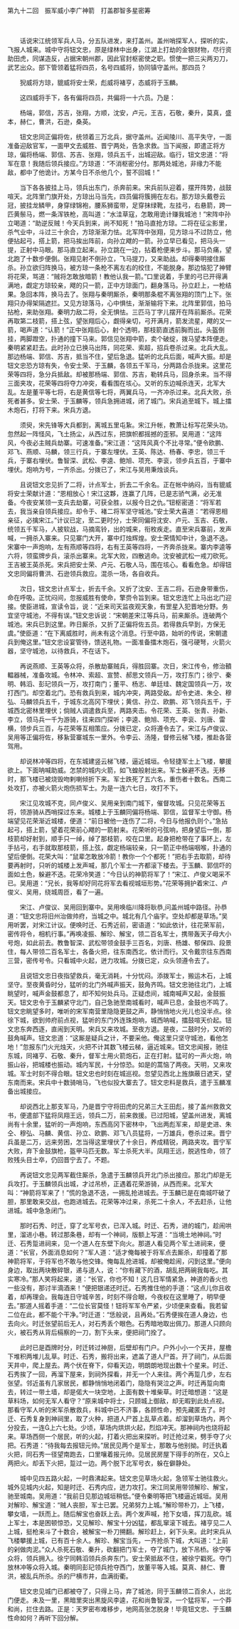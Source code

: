 第九十二回　振军威小李广神箭　打盖郡智多星密筹

　

　　话说宋江统领军兵人马，分五队进发，来打盖州。盖州哨探军人，探听的实，飞报人城来。城中守将钮文忠，原是绿林中出身，江湖上打劫的金银财物，尽行资助田虎，同谋造反，占据宋朝州郡，因此官封枢密使之职。惯使一把三尖两刃刀，武艺出众。部下管领着猛将四员，名号四威将，协同镇守盖州。那四员？

　　猊威将方琼，貔威将安士荣，彪威将褚亨，态威将于玉麟。

　　这四威将手下，各有偏将四员，共偏将一十六员。乃是：

　　杨端，郭信，苏吉，张翔，方顺，沈安，卢元，王吉，石敬，秦升，莫真，盛本，赫仁，曹洪，石逊，桑英。

　　钮文忠同正偏将佐，统领着三万北兵，据守盖州。近闻陵川、高平失守，一面准备迎敌官军，一面甲文去威胜、晋宁两处，告急求救。当下闻报，即遣正将方琼，偏将杨端、郭信、苏吉、张翔，领兵五千，出城迎敌。临行，钮文忠道：“将军在意！我随后领兵接应。”方琼道：“不消枢密分付。那两处城池，非缘力不能敌，都中了他诡计。方某今日不杀他几个，誓不回城！”

　　当下各各披挂上马，领兵出东门，杀奔前来。宋兵前队迎着，摆开阵势，战鼓喧天。北阵里门旗开处，方琼出马当先，四员偏将簇拥在左右。那方琼头戴卷云冠，披挂龙鳞甲，身穿绿锦袍，腰系狮蛮带，足穿抹绿靴，左挂弓，右悬箭，跨一匹黄鬃马，燃一条浑铁枪，高叫道：“水洼草寇，怎敢用诡计赚我城池！”宋阵中孙立喝道：“助逆反贼！今天兵到来，尚不知死！”拍马直抢方琼。二将在征尘影里，杀气业中，斗过三十余合，方琼渐渐力怯。北军阵中张翔，见方琼斗不过防立，他便拈起弓，搭上箭，把马挨出阵前，向孙立飕的一箭。孙立早已看见，把马头一提，正射中马眼。那马直立起来。孙立跳在一边，拈着枪便来步斗。那马负痛，望北跑了十数步便倒。张翔见射不倒孙立，飞马提刀，又来助战。却得秦明接住厮杀。孙立欲归阵换马，被方琼一条枪不离左右的绞住，不能脱身。那边恼犯了神臂将花荣，骂道：“贼将怎敢放暗箭！教他认我一箭。”口里说着，手里的弓已开得满满地，觑定方琼较亲，飕的只一箭，正中方琼面门，翻身落马。孙立赶上，一枪结果。急回本阵，换马去了。张翔与秦明厮杀，秦明那条棍不离张翔的顶门上下。张翔只办得架隔遮拦。又见方琼落马，心中惧怯，渐渐输将下来。北阵里郭信，拍马拈枪，来助张翔。秦明力敌二将，全无惧怯。三匹马丁字儿摆开在阵前厮杀。花荣再取第二枝箭，搭上弦，望张翔后心，觑得亲切，弓开满月，箭发流星，飕的又一箭，喝声道：“认箭！”正中张翔后心，射个透明，那枝箭直透前胸而出。头盔倒挂，两脚蹬空，扑通的撞下马来。郭信见张翔中箭，卖个破绽，拨马望本阵便走。秦明紧紧赶去。此时孙立已换马出阵，同花荣、索超，招兵卷杀过来。北兵大乱。那边杨端、郭信、苏吉，抵当不住，望后急退。猛听的北兵后面，喊声大振。却是钮文忠恐方琼有失，令安士荣、于玉麟，各领五千军马，分两路合杀拢来。这里花荣等四将，急分兵抵敌。却被那杨端、郭信、苏吉，勒转兵马，回身杀来。当不得三面夹攻，花荣等四将夺力冲突，看看围在垓心。又听的东边喊杀连天，北军大乱。左是董平等七将，右是黄信等七将，两翼兵马，一齐冲杀过来。北兵大败，杀死者甚多。安士荣、于玉麟等，领兵急拥进城，闭了城门。宋兵追至城下。城上擂木炮石，打将下来。宋兵方退。

　　须臾，宋先锋等大兵都到，离城五里屯紥。宋江升帐，教萧让标写花荣头功。忽然起一阵怪风，飞土扬尘，从西过东，把旗帜都摇撼的歪邪。吴用道：“这阵风，今夜必主贼兵劫寨。可速准备。”宋江道：“这阵风真个不比寻常。”便令欧鹏、邓飞、燕顺、马麟，领三行兵，于寨左埋伏。王英、陈达、杨春、李忠，领三千兵，于寨右埋伏。鲁智深、武松、李逵、鲍旭、项充、李衮，领步兵五百，于寨中埋伏。炮响为号，一齐杀出。分拨已了，宋江与吴用秉烛谈兵。

　　且说钮文忠见折了二将，计点军士，折去二千余名。正在帐中纳闷，当有貔威将安士荣献计道：“恩相放心！宋江这夥，连赢了几阵，已是志骄气满，必无准备。今夜安某领一支兵去劫寨，可获全胜，以报今日之仇。”钮枢密道：“将军若去，我当亲自领兵接应。却令于、褚二将军坚守城池。”安士荣大喜道：“若得恩相亲征，必擒宋江。”计议已定，至二更时分，士荣同偏将沈安、卢元、玉吉、石敬，统领五千军马，人披软战，马摘鸾铃，出的城来，衔枚疾走。直至宋兵寨前，发声喊，一拥杀入寨来。只见寨门大开，寨中灯烛辉煌。安士荣情知中计，急退不迭。宋寨中一声炮响，左有燕顺等四将，右有王英等四将，一齐奔杀拢来。寨内李逵等六将，领蛮牌步兵，滚杀出寨来。北军大败，四散逃命。沈安被武松一戒刀砍死。王吉被王英杀死。宋兵把安士荣、卢元、石敬人马，围在垓心。看看危急。却得钮文忠同偏将曹洪、石逊领兵救应。混杀一场，各自收兵。

　　次日，钮文忠计点军士，折去千余。又折了沈安、王吉二将。石逊身带重伤，命在呼吸。正忧闷间，忽报威胜有使命，擎赍令旨到来。钮文忠连忙上马出北门迎接。使臣进城，宣读令旨，说：“近来司天监夜观天象，有罡星入犯晋地分野。务宜坚守城池，不得有误。”钮文忠诉说：“宋朝差宋江等兵马，前来厮杀。连破两个城池。宋兵已到这里。昨日厮杀，又折了正偏将佐五员。若得救兵早到，方保无虞。”使臣道：“在下离威胜时，尚未有这个消息。行至中路，始听的传说，宋朝遣兵到俺这里。”钮文忠设宴管待，馈送礼物。一面准备擂木炮石，强弓硬弩，火箭火器，坚守城池，以待救兵，不在话下。

　　再说燕顺、王英等众将，杀散劫寨贼兵，得胜回寨。次日，宋江传令，修治轒輼器械，准备攻城。令林冲、索超、宣赞、郝思文领兵一万，攻打东门；徐宁、秦明、韩滔、彭玘领兵一万，攻打南门；董平、杨志、单廷珪、魏定国领兵一万，攻打西门。却空着北门。恐有救兵到来，城内冲突，两路受敌。却令史进、朱仝、穆弘、马麟领兵五千，于城东北高冈下埋伏；黄信、孙立、欧鹏、邓飞领兵五千，于城西北密林里埋伏；倘贼人调遣救兵至，两路夹击。令花荣、王英、张青、孙新、李立，领马兵一千为游骑，往来四门探听；李逵、鲍旭、项充、李衮、刘唐、雷横，领步兵三百，与花荣等互相策应。分拨已定，众将遵令去了。宋江与卢俊议、吴用等正偏将佐，移紥营寨城东一里外。令李云、汤隆，督修云梯飞楼，推赴各营驾用。

　　却说林冲等四将，在东城建竖云梯飞楼，逼近城垣。令轻捷军士上飞楼，攀援欲上。下面呐喊助威。怎禁的城内火箭，如飞蝗般射出来。军士躲避不迭。无移时，那飞楼已被烧毁吻剌喇倾折下来。军士跌死了五六名，重伤者十数名。西南二处攻打，亦被火箭火炮伤损军士。为是一连六七日，攻打不下。

　　宋江见攻城不克，同卢俊义、吴用亲到南门城下，催督攻城。只见花荣等五将，领游骑从西哨探过东来。城楼上于玉麟同偏将杨端、郭信，监督军士守御。杨端望见花荣渐近城楼，便道：“前日被他一连伤了二将，今日与他报仇则个。”急拈起弓，搭上箭，望着花荣前心飕的一箭射来。花荣听的弓弦响，把身望后一倒，那枝箭却好射到，顺手只一绰，绰了那枝箭，咬在口里。起身把枪带在了事环上，左手拈弓，右手就取那枝箭，搭上弦，觑定杨端较亲，只一箭正中杨端咽喉，扑通的望后便倒。花荣大叫：“鼠辈怎敢放冷箭！教你一个个都死！”把右手去取箭，却待要再射时，只听的城楼上发声喊，那几个军士一齐都滚下楼去。于玉麟、郭信吓的面如土色，躲避不迭。花荣冷笑道：“今日认的神箭将军了！”宋江、卢俊义喝采不已。吴用道：“兄长，我等却好同花将军去看视城垣形势。”花荣等拥护着宋江、卢俊义、吴用，绕城周匝，看了一遍。

　　宋江、卢俊议、吴用回到寨中。吴用唤临川降将耿恭,问盖州城中路径。孙恭道：“钮文忠将旧州治做帅府，当城之中。城北有几个庙宇。空处却都是草场。”吴用听罢，对宋江计议。便唤时迁、石秀近前，密语道：“如此依计，往花荣军前，密传将令，相机行事。”再唤凌振、解珍、解宝，领二百名军士，携带轰天子母大小号炮，如此前去。教鲁智深、武松带领金鼓手三百名，刘唐、杨雄、郁保四、段景住，每人带领二百名军士，各备火把，往东南西北，依计而行。又令戴宗往东西南三营，密传号令。只看城中火起，迸力攻城。分拨已定，众头领遵令去了。

　　且说钮文忠日夜指望救兵，毫无消耗，十分忧闷。添拨军士，搬运木石，上城坚守。至夜黄昏时分，猛听的北门外喊声振天，鼓角齐鸣。钮文忠驰往北门，上城眺望时，喊声金鼓都息了，却不知何处兵马。正疑虑间，城南喊声又起，金鼓振天。钮文忠令于玉麟紧守北门，自己急驰至南城看时，喊声已息，金鼓也不鸣了。钮文忠眺望多时，唯听的宋军南营里隐隐更鼓之声，静悄悄地火光儿也没半点。徐徐下城，欲到帅府前点视，猛听的东门外连珠炮响，城西呐喊，擂鼓喧天价起。钮文忠东奔西逐，直闹到天明。宋兵又来攻城。至夜方退。是夜，二鼓时分，又听的鼓角喊声。钮文忠道：“这厮是疑兵之计，不要采他。俺这里只坚守城池，看他怎地！”忽报东门火光烛天，火把不计其数飞楼云梯，逼近城来。钮文忠闻报，驰往东城，同褚亨、石敬、秦升，督军士用火箭炮石，正在打射。猛可的一声火炮，响振山谷，把城楼也振动。城内军民，十分惊恐。如是的蒿恼了两夜。天明，又来攻城。军士时刻不得合眼。钮文忠也时刻在城巡视。忽望见西北上旌旗蔽日遮天，望东南而来。宋兵中十数骑哨马，飞也似投大寨去了。钮文忠料是救兵，遣于玉麟准备出城接应。

　　却说西北上那支军马，乃是晋宁守将田虎的兄弟三大王田彪，接了盖州救救文书，便遣部下猛将凤翔王远，领兵二万，前来救援。已过阳城，望盖州进发，离城尚有十余里，猛听的一声炮响，东西高冈下密林中，飞出两彪军来，却是史进、朱仝、穆弘、马麟、黄信、孙立、欧鹏、邓飞八员猛将，一万雄兵，卷杀过来。晋宁兵虽是二万，远来劳困，怎当得这里埋伏了十余日，养成精锐，两路夹攻。晋宁军大败，弃下金鼓旗枪，盔甲马匹无数。军士杀死大半。凤翔王远，脱逃性命，领了败残头目士卒，仍回晋宁去了。不题。

　　再说钮文忠见两军截住厮杀，急遣于玉麟领兵开北门杀出接应。那北门却是无兵攻打。于玉麟领兵出城，才过吊桥，正遇着花荣游骑，从西而来。北军大叫：“神箭将军来了！”慌的急退不迭，一拥乱抢进城去。于玉麟已是在南城吓破了胆，那里敢来交战，也跑进城去。花荣等冲过来，杀死二十余人，不去赶杀，让他进城。城中急急闭门。

　　那时石秀、时迁，穿了北军号衣，已浑入城。时迁、石秀，进的城门，趁闹哄里，溜进小巷。转过那条巷，却有一个神祠，版额上写道：“当境土地神祠。”时迁、石秀踅进祠来，见一个道人在东壁下向火。那道人看见两个军土进祠来，便道：“长官，外面消息如何？”军人道：“适才俺每被于将军点去厮杀，却撞着了那神箭将军，于将军也不敢与他交锋。俺每乱抢进城，却被俺趁闹，闪到这里。”便向身边，取出两块散碎银，递与道人，说：“你有藏下的酒，胡乱把两碗我每吃。其实寒冷。”那人笑将起来，道：“长官，你也不知！这几日军情紧急，神道的香火也一些没有，那讨半滴酒来！”便把银递还时迁。石秀推住他的手道：“这点儿你且收着，却再理会。我每连日守城辛苦，时刻不得合眼，今夜权在这里睡了，明早便去。”那道人摇着手道：“二位长官莫怪！钮将军军令严紧，少顷便来查看。我若留二位在此，都不能个干净。”时迁道：“恁般说，且再处。”石秀便挨在道人身边，也去向火。时迁张望前后无人，对石秀丢个眼色。石秀暗地取出佩刀。那道人只顾向火，被石秀从背后槅察的一刀，割下头来，便把祠门拴了。

　　此时已是酉牌时分，时迁转过神厨，后壁却有门户。户外小小一个天井，屋檐下堆积两堆儿乱草。时迁、石秀，搬将出来，遮盖了道人尸首。开了祠门，从后面天井中，爬上屋去。两个伏在脊下，仰看天边，明朗朗地现出数十个星来。时迁、石秀挨了一回，再溜下屋来，到祠外探看，并无一个人来往。两个再踅几步，左右张望。邻近虽有几家居民，都静悄悄地闭着门，隐隐有哭泣之声。时迁再踅向南去，转过一带土墙，却是偌大一块空地，上面有数十堆柴草。时迁暗想道：“这是草料场，如何无军人看守？”原来城中将士，只顾城上御敌，却无暇到此处点视。那看守军人听的宋军杀散救兵，料城中已不济事，各顾性命，预先藏匿去了。时迁、石秀复身到神祠里，取了火种，把道人尸首上乱草点着。却溜到草场内，两个分投去，一连上六七处。少顷，草场内烘烘火起，烈焰冲天。那神祠内也烧将起来。草场西侧一个居民，听的火起，打着火把出来探听。时迁抢过来，劈手夺了火把。石秀道：“待我每去报钮元帅。”居民见两个是军士，那敢与他别拗。时迁执着火把，同石秀一径望南跑去，口里嚷着报元帅。见居民房屋下得手的所在，又上两把火。却丢下火把，踅过一边。两个脱下北军号衣，躲在僻静处。

　　城中见四五路火起，一时鼎沸起来。钮文忠见草场火起，急领军士驰往救火。城外见城内火起，知是时迁、石秀内应，迸力攻打。宋江同吴用带领解珍、解宝，驰至城南。吴用道：“我前日见那边城垣稍低。”便令秦明等把飞楼逼近城垣。吴用对解珍、解宝道：“贼人丧胆，军士已罢。兄弟努力上城。”解珍带朴刀，上飞楼，攀女墙，一跃而上。随后解宝也奋跃上去。两个发声喊，抢下女墙，挥刀乱砍。城上军士，本是困顿惊恐，又见解珍、解宝十分凶猛，都乱窜滚下城去。褚亨见二人上城，挺枪来斗了十数合，被解宝一朴刀搠翻。解珍赶上，剁下头来。此时宋兵从飞楼攀援上城，已有百十余人。解珍、解宝当先，一齐抢杀下城，大叫道：“上前的剁做肉泥。”众人杀死石敬、秦升，砍翻把门军士，夺了城门，放下吊桥。徐宁等众将，领兵拥入。徐宁同韩滔领兵杀奔东门。安士荣抵敌不住，被徐宁戳死。夺门放林冲等众将入城。秦明同彭玘领兵抢夺西门，放董平等入城。莫真、赫仁、曹洪，被乱兵所杀。杀的尸横市井，血满街衢。

　　钮文忠见城门已都被夺了，只得上马，弃了城池，同于玉麟领二百余人，出北门便走。未及一里，黑暗里突出黑旋风李逵，花和尚鲁智深，一个猛将军，一个莽和尚，拦住去路。正是：天罗密布难移步，地网高张怎脱身！毕竟钮文忠、于玉麟性命如何？再听下回分解。
 